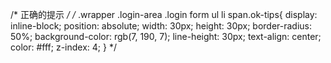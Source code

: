 <!-- <span class="ok-tips">✔</span> -->

/* 正确的提示 */
/* .wrapper .login-area .login form ul li span.ok-tips{
    display: inline-block;
    position: absolute;
    width: 30px;
    height: 30px;
    border-radius: 50%;
    background-color: rgb(7, 190, 7);
    line-height: 30px;
    text-align: center;
    color: #fff;
    z-index: 4;
} */